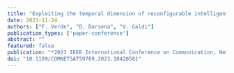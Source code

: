```yaml
---
title: "Exploiting the temporal dimension of reconfigurable intelligent surfaces for multiuser downlink"
date: 2023-11-24
authors: ["F. Verde", "D. Darsena", "V. Galdi"]
publication_types: ['paper-conference']
abstract: ""
featured: false
publication: "*2023 IEEE International Conference on Communication, Networks, and Satellite (COMNETSAT)*"
doi: "10.1109/COMNETSAT59769.2023.10420581"
---
```

